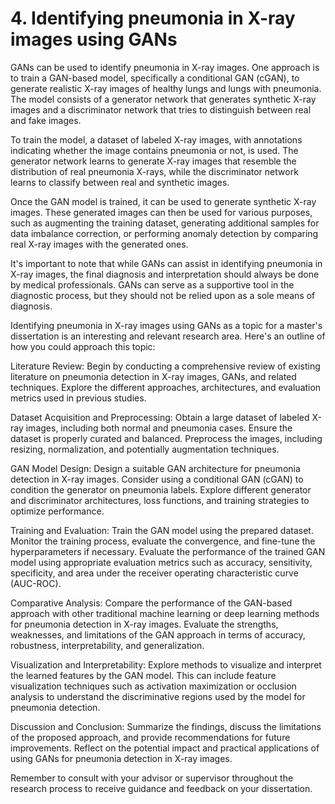 # 4. Identifying pneumonia in X-ray images using GANs

GANs can be used to identify pneumonia in X-ray images. One approach is to train a GAN-based model, specifically a conditional GAN (cGAN), to generate realistic X-ray images of healthy lungs and lungs with pneumonia. The model consists of a generator network that generates synthetic X-ray images and a discriminator network that tries to distinguish between real and fake images.

To train the model, a dataset of labeled X-ray images, with annotations indicating whether the image contains pneumonia or not, is used. The generator network learns to generate X-ray images that resemble the distribution of real pneumonia X-rays, while the discriminator network learns to classify between real and synthetic images.

Once the GAN model is trained, it can be used to generate synthetic X-ray images. These generated images can then be used for various purposes, such as augmenting the training dataset, generating additional samples for data imbalance correction, or performing anomaly detection by comparing real X-ray images with the generated ones.

It's important to note that while GANs can assist in identifying pneumonia in X-ray images, the final diagnosis and interpretation should always be done by medical professionals. GANs can serve as a supportive tool in the diagnostic process, but they should not be relied upon as a sole means of diagnosis.


Identifying pneumonia in X-ray images using GANs as a topic for a master's dissertation is an interesting and relevant research area. Here's an outline of how you could approach this topic:

Literature Review: Begin by conducting a comprehensive review of existing literature on pneumonia detection in X-ray images, GANs, and related techniques. Explore the different approaches, architectures, and evaluation metrics used in previous studies.

Dataset Acquisition and Preprocessing: Obtain a large dataset of labeled X-ray images, including both normal and pneumonia cases. Ensure the dataset is properly curated and balanced. Preprocess the images, including resizing, normalization, and potentially augmentation techniques.

GAN Model Design: Design a suitable GAN architecture for pneumonia detection in X-ray images. Consider using a conditional GAN (cGAN) to condition the generator on pneumonia labels. Explore different generator and discriminator architectures, loss functions, and training strategies to optimize performance.

Training and Evaluation: Train the GAN model using the prepared dataset. Monitor the training process, evaluate the convergence, and fine-tune the hyperparameters if necessary. Evaluate the performance of the trained GAN model using appropriate evaluation metrics such as accuracy, sensitivity, specificity, and area under the receiver operating characteristic curve (AUC-ROC).

Comparative Analysis: Compare the performance of the GAN-based approach with other traditional machine learning or deep learning methods for pneumonia detection in X-ray images. Evaluate the strengths, weaknesses, and limitations of the GAN approach in terms of accuracy, robustness, interpretability, and generalization.

Visualization and Interpretability: Explore methods to visualize and interpret the learned features by the GAN model. This can include feature visualization techniques such as activation maximization or occlusion analysis to understand the discriminative regions used by the model for pneumonia detection.

Discussion and Conclusion: Summarize the findings, discuss the limitations of the proposed approach, and provide recommendations for future improvements. Reflect on the potential impact and practical applications of using GANs for pneumonia detection in X-ray images.

Remember to consult with your advisor or supervisor throughout the research process to receive guidance and feedback on your dissertation.

